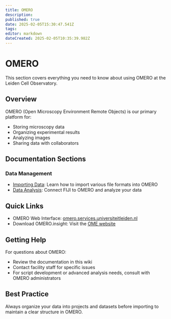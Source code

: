 ```yaml
---
title: OMERO
description: 
published: true
date: 2025-02-05T15:30:47.541Z
tags: 
editor: markdown
dateCreated: 2025-02-05T10:35:39.982Z
---
```


# OMERO

This section covers everything you need to know about using OMERO at the Leiden Cell Observatory.

## Overview

OMERO (Open Microscopy Environment Remote Objects) is our primary platform for:
- Storing microscopy data
- Organizing experimental results
- Analyzing images
- Sharing data with collaborators

## Documentation Sections

### Data Management
- [Importing Data](omero/importing.md): Learn how to import various file formats into OMERO
- [Data Analysis](analysis.md): Connect FIJI to OMERO and analyze your data

## Quick Links

- OMERO Web Interface: [omero.services.universiteitleiden.nl](https://omero.services.universiteitleiden.nl)
- Download OMERO.insight: Visit the [OME website](https://www.openmicroscopy.org/omero/downloads/)

## Getting Help

For questions about OMERO:
- Review the documentation in this wiki
- Contact facility staff for specific issues
- For script development or advanced analysis needs, consult with OMERO administrators

## Best Practice
Always organize your data into projects and datasets before importing to maintain a clear structure in OMERO.
